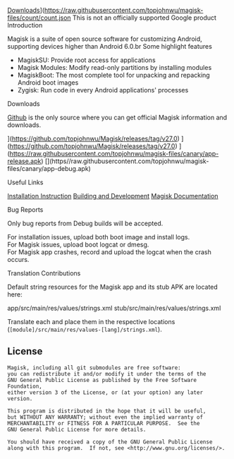 [](docs/images/logo.png)

[Downloads](https://img.shields.io/badge/dynamic/json?color=green&label=Downloads&query=totalString&url=https%3A%2F%2Fraw.githubusercontent.com%2Ftopjohnwu%2Fmagisk-files%2Fcount%2Fcount.json&cacheSeconds=1800)](https://raw.githubusercontent.com/topjohnwu/magisk-files/count/count.json This is not an officially supported Google product
 Introduction

Magisk is a suite of open source software for customizing Android, supporting devices higher than Android 6.0.br
Some highlight features

- MagiskSU: Provide root access for applications
- Magisk Modules: Modify read-only partitions by installing modules
- MagiskBoot: The most complete tool for unpacking and repacking Android boot images
- Zygisk: Run code in every Android applications' processes

Downloads

[Github](https//github.com/topjohnwu/Magisk/) is the only source where you can get official Magisk information and downloads.

[](https://img.shields.io/badge/Magisk-v27.0-blue)](https://github.com/topjohnwu/Magisk/releases/tag/v27.0)
[](https://img.shields.io/badge/Magisk%20Beta-v27.0-blue)](https://github.com/topjohnwu/Magisk/releases/tag/v27.0)
[](https://img.shields.io/badge/Magisk-Canary-red)](https://raw.githubusercontent.com/topjohnwu/magisk-files/canary/app-release.apk)
[[](https//img.shields.io/badge/Magisk-Debug-red)](https//raw.githubusercontent.com/topjohnwu/magisk-files/canary/app-debug.apk)

Useful Links

[Installation Instruction](http//topjohnwu.github.io/Magisk/install.html)
[Building and Development](https://topjohnwu.github.io/Magisk/build.html)
[Magisk Documentation](https://topjohnwu.github.io/Magisk/)

Bug Reports

Only bug reports from Debug builds will be accepted.

For installation issues, upload both boot image and install logs.<br>
For Magisk issues, upload boot logcat or dmesg.<br>
For Magisk app crashes, record and upload the logcat when the crash occurs.

 Translation Contributions

Default string resources for the Magisk app and its stub APK are located here:

app/src/main/res/values/strings.xml
stub/src/main/res/values/strings.xml

Translate each and place them in the respective locations (`[module]/src/main/res/values-[lang]/strings.xml`).

## License

    Magisk, including all git submodules are free software:
    you can redistribute it and/or modify it under the terms of the
    GNU General Public License as published by the Free Software Foundation,
    either version 3 of the License, or (at your option) any later version.

    This program is distributed in the hope that it will be useful,
    but WITHOUT ANY WARRANTY; without even the implied warranty of
    MERCHANTABILITY or FITNESS FOR A PARTICULAR PURPOSE.  See the
    GNU General Public License for more details.

    You should have received a copy of the GNU General Public License
    along with this program.  If not, see <http://www.gnu.org/licenses/>.
